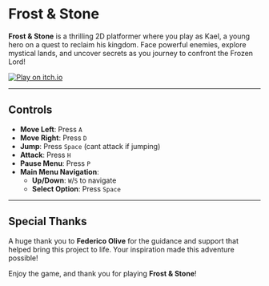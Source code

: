 # Frost & Stone

**Frost & Stone** is a thrilling 2D platformer where you play as Kael, a young hero on a quest to reclaim his kingdom. Face powerful enemies, explore mystical lands, and uncover secrets as you journey to confront the Frozen Lord!

[![Play on itch.io](https://img.shields.io/badge/Play_on-itch.io-red)](https://your-game-url.itch.io/)

---

## Controls
- **Move Left**: Press `A`
- **Move Right**: Press `D`
- **Jump**: Press `Space` (cant attack if jumping)
- **Attack**: Press `H`
- **Pause Menu**: Press `P`
- **Main Menu Navigation**:
    - **Up/Down**: `W`/`S` to navigate
    - **Select Option**: Press `Space`
---

## Special Thanks
A huge thank you to **Federico Olive** for the guidance and support that helped bring this project to life. Your inspiration made this adventure possible!

Enjoy the game, and thank you for playing **Frost & Stone**!
~~~~
